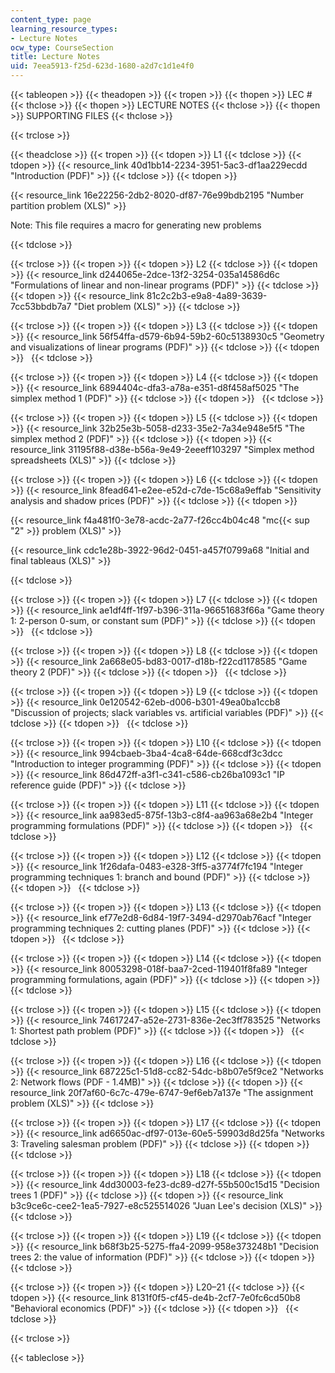 ```yaml
---
content_type: page
learning_resource_types:
- Lecture Notes
ocw_type: CourseSection
title: Lecture Notes
uid: 7eea5913-f25d-623d-1680-a2d7c1d1e4f0
---
```


{{< tableopen >}}
{{< theadopen >}}
{{< tropen >}}
{{< thopen >}}
LEC #
{{< thclose >}}
{{< thopen >}}
LECTURE NOTES
{{< thclose >}}
{{< thopen >}}
SUPPORTING FILES
{{< thclose >}}

{{< trclose >}}

{{< theadclose >}}
{{< tropen >}}
{{< tdopen >}}
L1
{{< tdclose >}}
{{< tdopen >}}
{{< resource_link 40d1bb14-2234-3951-5ac3-df1aa229ecdd "Introduction (PDF)" >}}
{{< tdclose >}}
{{< tdopen >}}


{{< resource_link 16e22256-2db2-8020-df87-76e99bdb2195 "Number partition problem (XLS)" >}}

Note: This file requires a macro for generating new problems


{{< tdclose >}}

{{< trclose >}}
{{< tropen >}}
{{< tdopen >}}
L2
{{< tdclose >}}
{{< tdopen >}}
{{< resource_link d244065e-2dce-13f2-3254-035a14586d6c "Formulations of linear and non-linear programs (PDF)" >}}
{{< tdclose >}}
{{< tdopen >}}
{{< resource_link 81c2c2b3-e9a8-4a89-3639-7cc53bbdb7a7 "Diet problem (XLS)" >}}
{{< tdclose >}}

{{< trclose >}}
{{< tropen >}}
{{< tdopen >}}
L3
{{< tdclose >}}
{{< tdopen >}}
{{< resource_link 56f54ffa-d579-6b94-59b2-60c5138930c5 "Geometry and visualizations of linear programs (PDF)" >}}
{{< tdclose >}}
{{< tdopen >}}
 
{{< tdclose >}}

{{< trclose >}}
{{< tropen >}}
{{< tdopen >}}
L4
{{< tdclose >}}
{{< tdopen >}}
{{< resource_link 6894404c-dfa3-a78a-e351-d8f458af5025 "The simplex method 1 (PDF)" >}}
{{< tdclose >}}
{{< tdopen >}}
 
{{< tdclose >}}

{{< trclose >}}
{{< tropen >}}
{{< tdopen >}}
L5
{{< tdclose >}}
{{< tdopen >}}
{{< resource_link 32b25e3b-5058-d233-35e2-7a34e948e5f5 "The simplex method 2 (PDF)" >}}
{{< tdclose >}}
{{< tdopen >}}
{{< resource_link 31195f88-d38e-b56a-9e49-2eeeff103297 "Simplex method spreadsheets (XLS)" >}}
{{< tdclose >}}

{{< trclose >}}
{{< tropen >}}
{{< tdopen >}}
L6
{{< tdclose >}}
{{< tdopen >}}
{{< resource_link 8fead641-e2ee-e52d-c7de-15c68a9effab "Sensitivity analysis and shadow prices (PDF)" >}}
{{< tdclose >}}
{{< tdopen >}}


{{< resource_link f4a481f0-3e78-acdc-2a77-f26cc4b04c48 "mc{{< sup \"2\" >}} problem (XLS)" >}}

{{< resource_link cdc1e28b-3922-96d2-0451-a457f0799a68 "Initial and final tableaus (XLS)" >}}


{{< tdclose >}}

{{< trclose >}}
{{< tropen >}}
{{< tdopen >}}
L7
{{< tdclose >}}
{{< tdopen >}}
{{< resource_link ae1df4ff-1f97-b396-311a-96651683f66a "Game theory 1: 2-person 0-sum, or constant sum (PDF)" >}}
{{< tdclose >}}
{{< tdopen >}}
 
{{< tdclose >}}

{{< trclose >}}
{{< tropen >}}
{{< tdopen >}}
L8
{{< tdclose >}}
{{< tdopen >}}
{{< resource_link 2a668e05-bd83-0017-d18b-f22cd1178585 "Game theory 2 (PDF)" >}}
{{< tdclose >}}
{{< tdopen >}}
 
{{< tdclose >}}

{{< trclose >}}
{{< tropen >}}
{{< tdopen >}}
L9
{{< tdclose >}}
{{< tdopen >}}
{{< resource_link 0e120542-62eb-d006-b301-49ea0ba1ccb8 "Discussion of projects; slack variables vs. artificial variables (PDF)" >}}
{{< tdclose >}}
{{< tdopen >}}
 
{{< tdclose >}}

{{< trclose >}}
{{< tropen >}}
{{< tdopen >}}
L10
{{< tdclose >}}
{{< tdopen >}}
{{< resource_link 994cbaeb-3ba4-4ca8-64de-668cdf3c3dcc "Introduction to integer programming (PDF)" >}}
{{< tdclose >}}
{{< tdopen >}}
{{< resource_link 86d472ff-a3f1-c341-c586-cb26ba1093c1 "IP reference guide (PDF)" >}}
{{< tdclose >}}

{{< trclose >}}
{{< tropen >}}
{{< tdopen >}}
L11
{{< tdclose >}}
{{< tdopen >}}
{{< resource_link aa983ed5-875f-13b3-c8f4-aa963a68e2b4 "Integer programming formulations (PDF)" >}}
{{< tdclose >}}
{{< tdopen >}}
 
{{< tdclose >}}

{{< trclose >}}
{{< tropen >}}
{{< tdopen >}}
L12
{{< tdclose >}}
{{< tdopen >}}
{{< resource_link 1f26dafa-0483-e328-3ff5-a3774f7fc194 "Integer programming techniques 1: branch and bound (PDF)" >}}
{{< tdclose >}}
{{< tdopen >}}
 
{{< tdclose >}}

{{< trclose >}}
{{< tropen >}}
{{< tdopen >}}
L13
{{< tdclose >}}
{{< tdopen >}}
{{< resource_link ef77e2d8-6d84-19f7-3494-d2970ab76acf "Integer programming techniques 2: cutting planes (PDF)" >}}
{{< tdclose >}}
{{< tdopen >}}
 
{{< tdclose >}}

{{< trclose >}}
{{< tropen >}}
{{< tdopen >}}
L14
{{< tdclose >}}
{{< tdopen >}}
{{< resource_link 80053298-018f-baa7-2ced-119401f8fa89 "Integer programming formulations, again (PDF)" >}}
{{< tdclose >}}
{{< tdopen >}}
 
{{< tdclose >}}

{{< trclose >}}
{{< tropen >}}
{{< tdopen >}}
L15
{{< tdclose >}}
{{< tdopen >}}
{{< resource_link 74617247-a52e-2731-836e-2ec3ff783525 "Networks 1: Shortest path problem (PDF)" >}}
{{< tdclose >}}
{{< tdopen >}}
 
{{< tdclose >}}

{{< trclose >}}
{{< tropen >}}
{{< tdopen >}}
L16
{{< tdclose >}}
{{< tdopen >}}
{{< resource_link 687225c1-51d8-cc82-54dc-b8b07e5f9ce2 "Networks 2: Network flows (PDF - 1.4MB)" >}}
{{< tdclose >}}
{{< tdopen >}}
{{< resource_link 20f7af60-6c7c-479e-6747-9ef6eb7a137e "The assignment problem (XLS)" >}}
{{< tdclose >}}

{{< trclose >}}
{{< tropen >}}
{{< tdopen >}}
L17
{{< tdclose >}}
{{< tdopen >}}
{{< resource_link ad6650ac-df97-013e-60e5-59903d8d25fa "Networks 3: Traveling salesman problem (PDF)" >}}
{{< tdclose >}}
{{< tdopen >}}
 
{{< tdclose >}}

{{< trclose >}}
{{< tropen >}}
{{< tdopen >}}
L18
{{< tdclose >}}
{{< tdopen >}}
{{< resource_link 4dd30003-fe23-dc89-d27f-55b500c15d15 "Decision trees 1 (PDF)" >}}
{{< tdclose >}}
{{< tdopen >}}
{{< resource_link b3c9ce6c-cee2-1ea5-7927-e8c525514026 "Juan Lee's decision (XLS)" >}}
{{< tdclose >}}

{{< trclose >}}
{{< tropen >}}
{{< tdopen >}}
L19
{{< tdclose >}}
{{< tdopen >}}
{{< resource_link b68f3b25-5275-ffa4-2099-958e373248b1 "Decision trees 2: the value of information (PDF)" >}}
{{< tdclose >}}
{{< tdopen >}}
 
{{< tdclose >}}

{{< trclose >}}
{{< tropen >}}
{{< tdopen >}}
L20–21
{{< tdclose >}}
{{< tdopen >}}
{{< resource_link 8131f0f5-cf45-de4b-2cf7-7e0fc6cd50b8 "Behavioral economics (PDF)" >}}
{{< tdclose >}}
{{< tdopen >}}
 
{{< tdclose >}}

{{< trclose >}}

{{< tableclose >}}